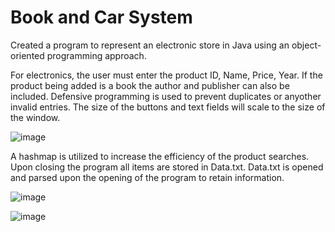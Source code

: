 # Book and Car System
Created a program to represent an electronic store in Java using an object-oriented programming approach.


For electronics, the user must enter the product ID, Name, Price, Year. If the product being added is a book the author and publisher can also be included. Defensive programming is used to prevent duplicates or anyother invalid entries. The size of the buttons and text fields will scale to the size of the window.


![image](https://i.imgur.com/zDOH1B9.png)


A hashmap is utilized to increase the efficiency of the product searches. Upon closing the program all items are stored in Data.txt. Data.txt is opened and parsed upon the opening of the program to retain information.


![image](https://i.imgur.com/tsqLgwF.png)

![image](https://i.imgur.com/IzUAunn.png)
